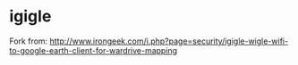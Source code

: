 igigle
======

Fork from:
http://www.irongeek.com/i.php?page=security/igigle-wigle-wifi-to-google-earth-client-for-wardrive-mapping
